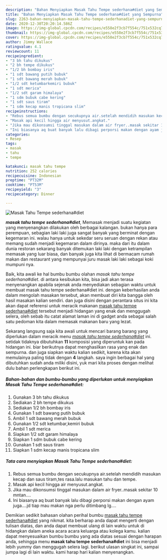 ```yaml
---
description: "Bahan Menyiapkan Masak Tahu Tempe sederhana#diet yang Sempurna"
title: "Bahan Menyiapkan Masak Tahu Tempe sederhana#diet yang Sempurna"
slug: 2263-bahan-menyiapkan-masak-tahu-tempe-sederhanadiet-yang-sempurna
date: 2020-12-30T20:20:14.586Z
image: https://img-global.cpcdn.com/recipes/e558e2f3cb7f554c/751x532cq70/masak-tahu-tempe-sederhanadiet-foto-resep-utama.jpg
thumbnail: https://img-global.cpcdn.com/recipes/e558e2f3cb7f554c/751x532cq70/masak-tahu-tempe-sederhanadiet-foto-resep-utama.jpg
cover: https://img-global.cpcdn.com/recipes/e558e2f3cb7f554c/751x532cq70/masak-tahu-tempe-sederhanadiet-foto-resep-utama.jpg
author: Jimmy Wallace
ratingvalue: 4.1
reviewcount: 11
recipeingredient:
- "3 bh tahu dikukus"
- "2 bh tempe dikukus"
- "1/2 bh bombay iris"
- "1 sdt bawang putih bubuk"
- "1 sdt bawang merah bubuk"
- "1/2 sdt ketumbarkemiri bubuk"
- "1 sdt merica"
- "1/2 sdt garam himalaya"
- "1 sdm bubuk cabe kering"
- "1 sdt saus tiram"
- "1 sdm kecap manis tropicana slim"
recipeinstructions:
- "Rebus semua bumbu dengan secukupnya air.setelah mendidih masukan kecap dan saus tiram,tes rasa.lalu masukan tahu dan tempe."
- "Masak api kecil hingga air menyusut.angkat."
- "Jika mau dikonsumsi tinggal masukan dalam air fryer..masak sekitar 10 mntan...."
- "Ini biasanya aq buat banyak lalu dibagi perporsi makan dengan ayam juga....jd tiap mau makan nga perlu ditimbang lg...."
categories:
- Resep
tags:
- masak
- tahu
- tempe

katakunci: masak tahu tempe 
nutrition: 252 calories
recipecuisine: Indonesian
preptime: "PT32M"
cooktime: "PT53M"
recipeyield: "3"
recipecategory: Dinner

---
```



![Masak Tahu Tempe sederhana#diet](https://img-global.cpcdn.com/recipes/e558e2f3cb7f554c/751x532cq70/masak-tahu-tempe-sederhanadiet-foto-resep-utama.jpg)

<b><i>masak tahu tempe sederhana#diet</i></b>, Memasak menjadi suatu kegiatan yang menyenangkan dilakukan oleh berbagai kalangan. bukan hanya para perempuan, sebagian laki laki juga sangat banyak yang berminat dengan kegemaran ini. walau hanya untuk sekedar seru seruan dengan rekan atau memang sudah menjadi kegemaran dalam dirinya. maka dari itu dalam dunia restoran sekarang banyak ditemukan laki laki dengan ketrampilan memasak yang luar biasa, dan banyak juga kita lihat di bermacam rumah makan dan restaurant yang mempunyai juru masak laki laki sebagai koki mumpuni nya.



Baik, kita awali ke hal bumbu bumbu olahan <i>masak tahu tempe sederhana#diet</i>. di antara kesibukan kita, bisa jadi akan terasa menyenangkan apabila sejenak anda menyediakan sebagian waktu untuk membuat masak tahu tempe sederhana#diet ini. dengan keberhasilan anda dalam mengolah masakan tersebut, akan membuat diri kita bangga oleh hasil masakan kalian sendiri. dan juga disini dengan perantara situs ini kita akan dapat referensi untuk meracik makanan <u>masak tahu tempe sederhana#diet</u> tersebut menjadi hidangan yang enak dan menggugah selera, oleh sebab itu catat alamat laman ini di gadget anda sebagai salah satu pedoman kita dalam memasak makanan baru yang lezat.


Sekarang langsung saja kita awali untuk mencari barang barang yang diperlukan dalam meracik menu <u><i>masak tahu tempe sederhana#diet</i></u> ini. setidak tidaknya dibutuhkan <b>11</b> komposisi yang diperuntuk kan pada hidangan ini. biar berikutnya dapat menghasilkan rasa yang enak dan sempurna. dan juga siapkan waktu kalian sedikit, karena kita akan memulainya paling tidak dengan <b>4</b> langkah. saya ingin berbagai hal yang dibutuhkan sudah anda miliki disini, yuk mari kita proses dengan melihat dulu bahan perlengkapan berikut ini.

<!--inarticleads1-->

##### Bahan-bahan dan bumbu-bumbu yang diperlukan untuk menyiapkan Masak Tahu Tempe sederhana#diet:

1. Gunakan 3 bh tahu dikukus
1. Sediakan 2 bh tempe dikukus
1. Sediakan 1/2 bh bombay iris
1. Gunakan 1 sdt bawang putih bubuk
1. Ambil 1 sdt bawang merah bubuk
1. Gunakan 1/2 sdt ketumbar,kemiri bubuk
1. Ambil 1 sdt merica
1. Siapkan 1/2 sdt garam himalaya
1. Siapkan 1 sdm bubuk cabe kering
1. Gunakan 1 sdt saus tiram
1. Siapkan 1 sdm kecap manis tropicana slim




<!--inarticleads2-->

##### Tata cara menyiapkan Masak Tahu Tempe sederhana#diet:

1. Rebus semua bumbu dengan secukupnya air.setelah mendidih masukan kecap dan saus tiram,tes rasa.lalu masukan tahu dan tempe.
1. Masak api kecil hingga air menyusut.angkat.
1. Jika mau dikonsumsi tinggal masukan dalam air fryer..masak sekitar 10 mntan....
1. Ini biasanya aq buat banyak lalu dibagi perporsi makan dengan ayam juga....jd tiap mau makan nga perlu ditimbang lg....




Demikian sedikit bahasan olahan perihal bumbu <u>masak tahu tempe sederhana#diet</u> yang nikmat. kita berharap anda dapat mengerti dengan tulisan diatas, dan anda dapat membuat ulang di lain waktu untuk di hidangkan dalam aneka acara acara keluarga atau kolega kamu. kalian dapat menyesuaikan bumbu bumbu yang ada diatas sesuai dengan harapan anda, sehingga menu <b>masak tahu tempe sederhana#diet</b> ini bisa menjadi lebih yummy dan menggugah selera lagi. berikut ulasan singkat ini, sampai jumpa lagi di lain waktu. kami harap hari kalian menyenangkan.
